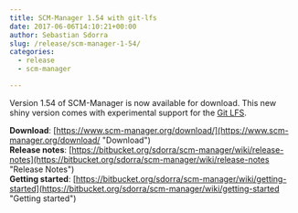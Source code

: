 ```yaml
---
title: SCM-Manager 1.54 with git-lfs
date: 2017-06-06T14:10:21+00:00
author: Sebastian Sdorra
slug: /release/scm-manager-1-54/
categories:
  - release
  - scm-manager

---
```

Version 1.54 of SCM-Manager is now available for download. This new shiny version comes with experimental support for the <a href="https://git-lfs.github.com/" target="_blank" rel="noopener noreferrer">Git LFS</a>.

**Download**: [https://www.scm-manager.org/download/](https://www.scm-manager.org/download/ "Download")  
**Release notes**: [https://bitbucket.org/sdorra/scm-manager/wiki/release-notes](https://bitbucket.org/sdorra/scm-manager/wiki/release-notes "Release Notes")  
**Getting started**: [https://bitbucket.org/sdorra/scm-manager/wiki/getting-started](https://bitbucket.org/sdorra/scm-manager/wiki/getting-started "Getting started")
